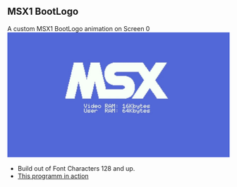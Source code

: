 ## MSX1 BootLogo  

A custom MSX1 BootLogo animation on Screen 0<br>
![msx_logo](msx_logo.jpg)



- Build out of Font Characters 128 and up.
- [This programm in action](https://youtu.be/z_i2szfeWOc)


